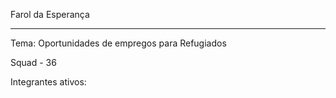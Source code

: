 Farol da Esperança
_______________________________________________________
Tema: Oportunidades de empregos para Refugiados

Squad - 36

Integrantes ativos:
